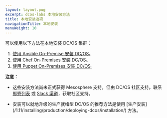 ```yaml
---
layout: layout.pug
excerpt: dcos-labs 本地安装方法
title: 本地安装选项
navigationTitle: 本地安装 
menuWeight: 10
---
```




可以使用以下方法在本地安装 DC/OS 集群：

1. [使用 Ansible On-Premise 安装 DC/OS](https://github.com/dcos-labs/ansible-dcos/blob/master/docs/INSTALL_ONPREM.md)。
2. [使用 Chef On-Premises 安装 DC/OS](https://github.com/dcos-labs/dcos-chef)。
3. [使用 Puppet On-Premises 安装 DC/OS](https://github.com/dcos-labs/dcos-puppet)。


**注意：** 
- 这些安装方法尚未正式获得 Mesosphere 支持，但由 DC/OS 社区支持。联系 [邮寄列表](https://groups.google.com/a/dcos.io/forum/#!forum/users) 或 [Slack 渠道](http://chat.dcos.io/?_ga=2.226911897.58407594.1533244861-1110201164.1520633201)，获取社区支持。

- 安装可以就地升级的生产就绪型 DC/OS 的推荐方法是使用 [生产安装] (/1.11/installing/production/deploying-dcos/installation/) 方法。

